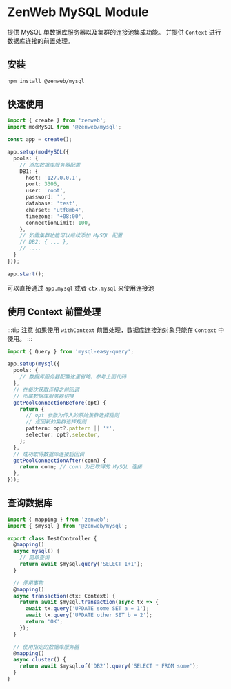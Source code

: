 # ZenWeb MySQL Module

提供 MySQL 单数据库服务器以及集群的连接池集成功能。
并提供 `Context` 进行数据库连接的前置处理。

## 安装

```bash npm2yarn
npm install @zenweb/mysql
```

## 快速使用

```ts title="src/index.ts"
import { create } from 'zenweb';
import modMySQL from '@zenweb/mysql';

const app = create();

app.setup(modMySQL({
  pools: {
    // 添加数据库服务器配置
    DB1: {
      host: '127.0.0.1',
      port: 3306,
      user: 'root',
      password: '',
      database: 'test',
      charset: 'utf8mb4',
      timezone: '+08:00',
      connectionLimit: 100,
    },
    // 如需集群功能可以继续添加 MySQL 配置
    // DB2: { ... },
    // ....
  }
}));

app.start();
```

可以直接通过 `app.mysql` 或者 `ctx.mysql` 来使用连接池

## 使用 Context 前置处理

:::tip 注意
如果使用 `withContext` 前置处理，数据库连接池对象只能在 `Context` 中使用。
:::

```ts
import { Query } from 'mysql-easy-query';

app.setup(mysql({
  pools: {
    // 数据库服务器配置这里省略，参考上面代码
  },
  // 在每次获取连接之前回调
  // 所属数据库服务器切换
  getPoolConnectionBefore(opt) {
    return {
      // opt 参数为传入的原始集群选择规则
      // 返回新的集群选择规则
      pattern: opt?.pattern || '*',
      selector: opt?.selector,
    };
  },
  // 成功取得数据库连接后回调
  getPoolConnectionAfter(conn) {
    return conn; // conn 为已取得的 MySQL 连接
  },
}));
```

## 查询数据库

```ts title="src/controller/test.ts"
import { mapping } from 'zenweb';
import { $mysql } from '@zenweb/mysql';

export class TestController {
  @mapping()
  async mysql() {
    // 简单查询
    return await $mysql.query('SELECT 1+1');
  }

  // 使用事物
  @mapping()
  async transaction(ctx: Context) {
    return await $mysql.transaction(async tx => {
      await tx.query('UPDATE some SET a = 1');
      await tx.query('UPDATE other SET b = 2');
      return 'OK';
    });
  }

  // 使用指定的数据库服务器
  @mapping()
  async cluster() {
    return await $mysql.of('DB2').query('SELECT * FROM some');
  }
}
```
